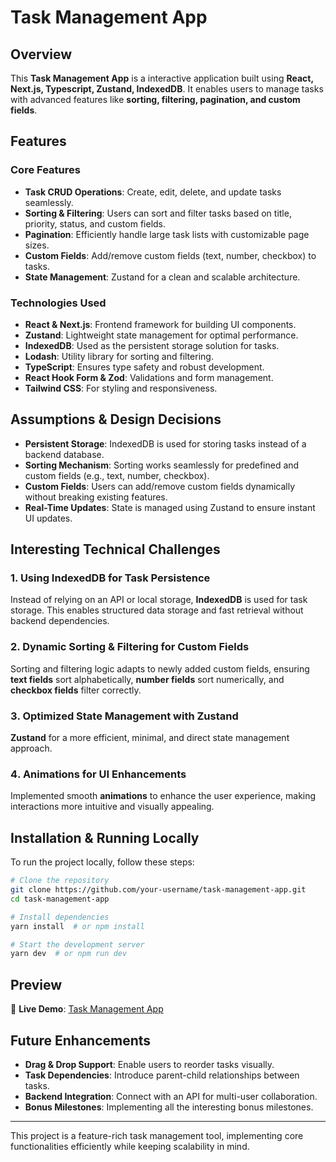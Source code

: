 # Task Management App

## Overview
This **Task Management App** is a interactive application built using **React, Next.js, Typescript, Zustand, IndexedDB**. It enables users to manage tasks with advanced features like **sorting, filtering, pagination, and custom fields**.

## Features
### Core Features
- **Task CRUD Operations**: Create, edit, delete, and update tasks seamlessly.
- **Sorting & Filtering**: Users can sort and filter tasks based on title, priority, status, and custom fields.
- **Pagination**: Efficiently handle large task lists with customizable page sizes.
- **Custom Fields**: Add/remove custom fields (text, number, checkbox) to tasks.
- **State Management**: Zustand for a clean and scalable architecture.

### Technologies Used
- **React & Next.js**: Frontend framework for building UI components.
- **Zustand**: Lightweight state management for optimal performance.
- **IndexedDB**: Used as the persistent storage solution for tasks.
- **Lodash**: Utility library for sorting and filtering.
- **TypeScript**: Ensures type safety and robust development.
- **React Hook Form & Zod**: Validations and form management.
- **Tailwind CSS**: For styling and responsiveness.

## Assumptions & Design Decisions
- **Persistent Storage**: IndexedDB is used for storing tasks instead of a backend database.
- **Sorting Mechanism**: Sorting works seamlessly for predefined and custom fields (e.g., text, number, checkbox).
- **Custom Fields**: Users can add/remove custom fields dynamically without breaking existing features.
- **Real-Time Updates**: State is managed using Zustand to ensure instant UI updates.

## Interesting Technical Challenges
### 1️. **Using IndexedDB for Task Persistence**
Instead of relying on an API or local storage, **IndexedDB** is used for task storage. This enables structured data storage and fast retrieval without backend dependencies.

### 2️.  **Dynamic Sorting & Filtering for Custom Fields**
Sorting and filtering logic adapts to newly added custom fields, ensuring **text fields** sort alphabetically, **number fields** sort numerically, and **checkbox fields** filter correctly.

### 3️. **Optimized State Management with Zustand**
**Zustand** for a more efficient, minimal, and direct state management approach.

### 4️. **Animations for UI Enhancements**
Implemented smooth **animations** to enhance the user experience, making interactions more intuitive and visually appealing.

## Installation & Running Locally
To run the project locally, follow these steps:

```sh
# Clone the repository
git clone https://github.com/your-username/task-management-app.git
cd task-management-app

# Install dependencies
yarn install  # or npm install

# Start the development server
yarn dev  # or npm run dev
```

## Preview
🔗 **Live Demo**: [Task Management App](https://task-management-app-nine-tau.vercel.app/)

## Future Enhancements
- **Drag & Drop Support**: Enable users to reorder tasks visually.
- **Task Dependencies**: Introduce parent-child relationships between tasks.
- **Backend Integration**: Connect with an API for multi-user collaboration.
- **Bonus Milestones**: Implementing all the interesting bonus milestones.

---
This project is a feature-rich task management tool, implementing core functionalities efficiently while keeping scalability in mind.
